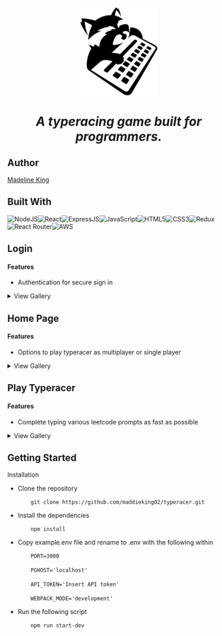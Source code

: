 <!-- # typeracer_

A typeracing game built for programmers. -->
<br>
<div align="center">
  <a target="_blank">
    <img src="./client/src/assets/typeracer-logo.png" alt="typeracer_" height="200" width="auto"/>
  </a>
  <h1><i>A typeracing game built for programmers.</i></h1>
</div>

## Author

[Madeline King](https://www.github.com/maddieking02)

## Built With
![NodeJS](https://img.shields.io/badge/Node.js-43853D?style=for-the-badge&logo=node.js&logoColor=white)![React](https://img.shields.io/badge/React-20232A?style=for-the-badge&logo=react&logoColor=61DAFB)![ExpressJS](https://img.shields.io/badge/Express.js-404D59?style=for-the-badge)![JavaScript](https://img.shields.io/badge/JavaScript-323330?style=for-the-badge&logo=javascript&logoColor=F7DF1E)![HTML5](https://img.shields.io/badge/HTML5-E34F26?style=for-the-badge&logo=html5&logoColor=white)![CSS3](https://img.shields.io/badge/CSS3-1572B6?style=for-the-badge&logo=css3&logoColor=white)![Redux](https://img.shields.io/badge/Redux-593D88?style=for-the-badge&logo=redux&logoColor=white)![React Router](https://img.shields.io/badge/React_Router-CA4245?style=for-the-badge&logo=react-router&logoColor=white)![AWS](https://img.shields.io/badge/Amazon_AWS-232F3E?style=for-the-badge&logo=amazon-aws&logoColor=white)

<!-- ## Key Features
- Optimized performance using Redux -->

## Login
#### Features
- Authentication for secure sign in

<!-- ![typeracer_login](https://user-images.githubusercontent.com/106297124/214384354-840e0ba2-8522-4cdc-9a12-1a5f26999cc1.png) -->

<details>
    <summary>View Gallery</summary>

![typeracer_login](https://user-images.githubusercontent.com/106297124/214384354-840e0ba2-8522-4cdc-9a12-1a5f26999cc1.png)


<!-- ![alt text](https://github.com/maddieking02/typeracer/blob/master/client/src/assets/typeracer_login.png?raw=true) -->
<!-- ![alt text](https://raw.githubusercontent.com/maddieking02/typeracer/blob/master/client/src/assets/typeracer_login.png?raw=true) -->
<!-- ![fec-overview-readme](https://user-images.githubusercontent.com/106297124/208506471-d7e17ca2-3b99-4c99-9c5b-2db417800de1.png) -->
<!-- https://raw.githubusercontent.com/<username>/<repo name>/<branch>/<path to file> -->

</details>

## Home Page
#### Features
- Options to play typeracer as multiplayer or single player

<details>
    <summary>View Gallery</summary>
    
![typeracer_home](https://user-images.githubusercontent.com/106297124/214385252-3575d627-37d0-4a73-9830-c16e032e80b1.png)


</details>

## Play Typeracer
#### Features
- Complete typing various leetcode prompts as fast as possible

<details>
    <summary>View Gallery</summary>

![typeracer_race](https://user-images.githubusercontent.com/106297124/214386546-dfb6c2e7-deaa-4a0a-8e33-51e1f3587ce7.png)


</details>

## Getting Started

Installation
- Clone the repository
    ```
        git clone https://github.com/maddieking02/typeracer.git
    ```
- Install the dependencies
    ```
        npm install
    ```
- Copy example.env file and rename to .env with the following within
    ```
        PORT=3000

        PGHOST='localhost'

        API_TOKEN='Insert API token'

        WEBPACK_MODE='development'
    ```
- Run the following script
    ```
        npm run start-dev
    ```
